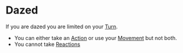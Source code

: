 ---
---

# Dazed

If you are dazed you are limited on your [Turn](../Game%20Procedures/Turn.md).

* You can either take an [Action](../Game%20Procedures/Action.md) or use your [Movement](../Game%20Procedures/Movement.md) but not both.
* You cannot take [Reactions](../Game%20Procedures/Reaction.md)
